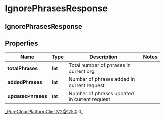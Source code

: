 # IgnorePhrasesResponse

## IgnorePhrasesResponse

## Properties

|Name | Type | Description | Notes|
|------------ | ------------- | ------------- | -------------|
| **totalPhrases** | **Int** | Total number of phrases in current org | |
| **addedPhrases** | **Int** | Number of phrases added in current request | |
| **updatedPhrases** | **Int** | Number of phrases updated in current request | |



_PureCloudPlatformClientV2@175.0.0_
